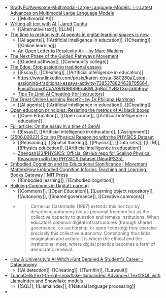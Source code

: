 - [BradyFU/Awesome-Multimodal-Large-Language-Models: :sparkles::sparkles:Latest Advances on Multimodal Large Language Models](https://github.com/BradyFU/Awesome-Multimodal-Large-Language-Models)
	- [[Multimodal AI]]
- [Writing alt text with AI | Jared Cunha](https://jaredcunha.com/blog/writing-alt-text-with-ai)
	- [[Alternative text]], [[LLM]]
- [The time to reckon with AI agents in digital learning spaces is now](https://annamills.substack.com/p/the-time-to-reckon-with-ai-agents?r=2io916&triedRedirect=true)
	- [[AI agents]], [[Artificial intelligence in education]], [[Cheating]], [[Online learning]]
	- [An Open Letter to Perplexity AI: - by Marc Watkins](https://marcwatkins.substack.com/p/an-open-letter-to-perplexity-ai)
- [The Next Phase of the Guided Pathways Movement](https://www.insidehighered.com/news/institutions/community-colleges/2025/10/20/next-phase-guided-pathways-movement)
	- [[Guided pathway]], [[Community college]]
- [The Edge: Stop assigning traditional essays](https://www.chronicle.com/newsletter/the-edge/2025-10-16?trk=feed-detail_main-feed-card_feed-article-content)
	- [[Essay]], [[Cheating]], [[Artificial intelligence in education]]
	- https://www.linkedin.com/posts/karen-costa-380280a7_stop-assigning-traditional-essays-activity-7385378824638705664-Fmcd?rcm=ACoAABrN9BIB96ru8WL3gBqTYvBzT3pjzx6hEgw
	- [Tips To Limit AI Cheating (for Instructors)](https://www.linkedin.com/pulse/tips-limit-ai-cheating-instructors-mathew-georghiou--zwpxe)
- [The Great Online Learning Reset? - by Dr Philippa Hardman](https://drphilippahardman.substack.com/p/the-great-online-learning-reset)
	- [[AI agents]], [[Artificial intelligence in education]], [[Cheating]]
- [Open education principles: Resisting the metrics of AI black boxes](https://www.unesco.org/en/articles/open-education-principles-resisting-metrics-ai-black-boxes)
	- [[Open Education]], [[Open source]], [[Artificial intelligence in education]]
- [Full article: On the essay in a time of GenAI](https://www.tandfonline.com/doi/full/10.1080/00131857.2025.2572802)
	- [[Essay]], [[Artificial intelligence in education]], [[Assignment]]
- [[2506.00022] Scaling Physical Reasoning with the PHYSICS Dataset](https://arxiv.org/abs/2506.00022)
	- [[Reasoning]], [[Spatial thinking]], [[Physics]], [[Data sets]], [[LLM]], [[Physics education]], [[Artificial intelligence in education]]
	- [Zhengsh123/PHYSICS: Official GitHub repo for Scaling Physical Reasoning with the PHYSICS Dataset (NeurIPS25).](https://github.com/Zhengsh123/PHYSICS)
- [Embodied Cognition and Its Educational Significance | Movement MattersHow Embodied Cognition Informs Teaching and Learning | Books Gateway | MIT Press](https://direct.mit.edu/books/oa-edited-volume/5306/chapter-standard/3752365/Embodied-Cognition-and-Its-Educational)
	- [[Embodied learning]], [[Embodied cognition]]
- [Building Commons in Digital Learning](https://www.e-learning-rules.com/blog/0054_building_commons_in_digital_learning.html)
	- [[Commons]], [[Open Education]], [[Learning object repository]], [[Autonomy]], [[Shared governance]], [[Creative commons]]
	- >Cornelius Castoriadis (1997) extends this horizon by describing autonomy not as personal freedom but as the collective capacity to question and remake institutions. When educators common digital infrastructures (through shared governance, co-authorship, or open licensing) they exercise precisely this collective autonomy. Commoning thus links imagination and action: it is where the ethical and the institutional meet, where digital practice becomes a form of democratic renewal.
- [How A University's AI Witch Hunt Derailed A Student's Career - Dataconomy](https://dataconomy.com/2025/10/13/how-a-universitys-ai-witch-hunt-derailed-a-students-career/)
	- [[AI detection]], [[Cheating]], [[TurnItIn]], [[Lawsuit]]
- [TuanaCelik/text-to-sql-snowflake-llamaindex: Advanced Text2SQL with LlamaIndex and Snowflake models](https://github.com/tuanacelik/text-to-sql-snowflake-llamaindex)
	- [[SQL]], [[LlamaIndex]], [[Natural language processing]]
-